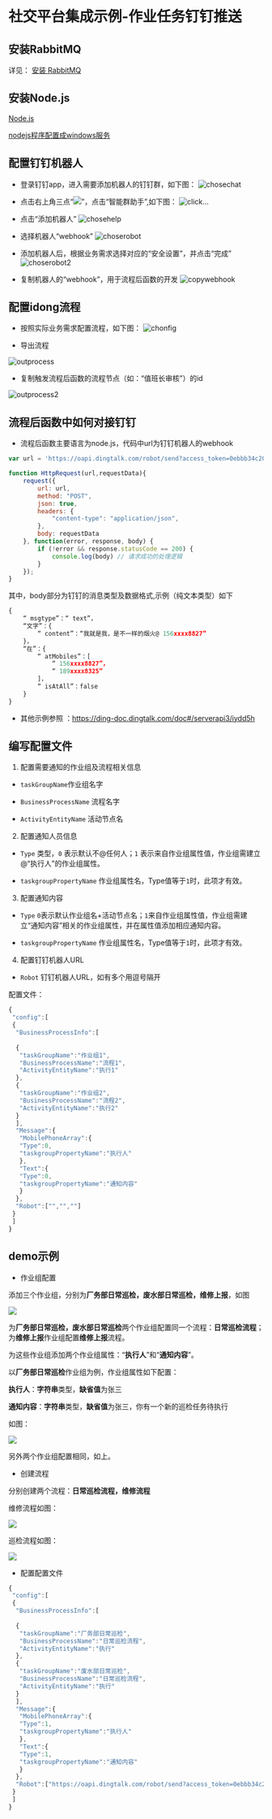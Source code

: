 # 社交平台集成示例-作业任务钉钉推送

## 安装RabbitMQ

详见：
[安装 RabbitMQ](安装/安装RabbitMQ.md)

## 安装Node.js

[Node.js](https://nodejs.org/zh-cn/download/)

[nodejs程序配置成windows服务](系统扩展指南/nodejs程序配置成windows服务.md)

## 配置钉钉机器人
* 登录钉钉app，进入需要添加机器人的钉钉群，如下图：
![chosechat](./images/钉钉对接1.jpg)

* 点击右上角三点“![](./images/钉钉对接0.png)”，点击“智能群助手”,如下图：
![click...](./images/钉钉对接2.jpg)

* 点击“添加机器人”
![chosehelp](./images/钉钉对接3.jpg)

* 选择机器人“webhook”
![choserobot](./images/钉钉对接4.jpg)

* 添加机器人后，根据业务需求选择对应的“安全设置”，并点击“完成”
![choserobot2](./images/钉钉对接5.jpg)

* 复制机器人的“webhook”，用于流程后函数的开发
![copywebhook](./images/钉钉对接6.jpg)

## 配置idong流程

* 按照实际业务需求配置流程，如下图：
![chonfig](./images/钉钉对接7.jpg)

* 导出流程

![outprocess](./images/钉钉对接8.jpg)

* 复制触发流程后函数的流程节点（如：“值班长审核”）的id

![outprocess2](./images/钉钉对接9.jpg)

## 流程后函数中如何对接钉钉

* 流程后函数主要语言为node.js，代码中url为钉钉机器人的webhook

```js
var url = 'https://oapi.dingtalk.com/robot/send?access_token=0ebbb34c209255bb2010f6dafc900dd3d43ee23884c92dd8b9e16ca230a11442';

function HttpRequest(url,requestData){
    request({
        url: url,
        method: "POST",
        json: true,
        headers: {
            "content-type": "application/json",
        },
        body: requestData
    }, function(error, response, body) {
        if (!error && response.statusCode == 200) {
            console.log(body) // 请求成功的处理逻辑
        }
    });
}
```

其中，body部分为钉钉的消息类型及数据格式,示例（纯文本类型）如下

```js
{
    “ msgtype”：“ text”， 
    “文字”：{
        “ content”：“我就是我，是不一样的烟火@ 156xxxx8827”
    }， 
    “在”：{
        “ atMobiles”：[
            “ 156xxxx8827”， 
            “ 189xxxx8325”
        ]， 
        “ isAtAll”：false
    }
}
```
* 其他示例参照                ：https://ding-doc.dingtalk.com/doc#/serverapi3/iydd5h



## 编写配置文件

1. 配置需要通知的作业组及流程相关信息
* `taskGroupName`作业组名字

* `BusinessProcessName` 流程名字

* `ActivityEntityName` 活动节点名

2. 配置通知人员信息

* `Type` 类型，`0` 表示默认不@任何人；`1` 表示来自作业组属性值，作业组需建立@“执行人”的作业组属性。

* `taskgroupPropertyName` 作业组属性名，Type值等于`1`时，此项才有效。

3. 配置通知内容

* `Type`  `0`表示默认作业组名+活动节点名；`1`来自作业组属性值，作业组需建立“通知内容”相关的作业组属性，并在属性值添加相应通知内容。

* `taskgroupPropertyName` 作业组属性名，Type值等于`1`时，此项才有效。

4. 配置钉钉机器人URL

* `Robot` 钉钉机器人URL，如有多个用逗号隔开

配置文件：
```js
{
 "config":[
 {
  "BusinessProcessInfo":[
 
  {
   "taskGroupName":"作业组1",
   "BusinessProcessName":"流程1",
   "ActivityEntityName":"执行1"
  },
  {
   "taskGroupName":"作业组2",
   "BusinessProcessName":"流程2",
   "ActivityEntityName":"执行2"
  }
  ],
  "Message":{
   "MobilePhoneArray":{
   "Type":0,
   "taskgroupPropertyName":"执行人"
   },
   "Text":{
   "Type":0,
   "taskgroupPropertyName":"通知内容"
   }
  },
  "Robot":["","",""]
 }
 ]
}
```
## demo示例

* 作业组配置

添加三个作业组，分别为**厂务部日常巡检，废水部日常巡检，维修上报**，如图

![](./images/作业组.png)

为**厂务部日常巡检，废水部日常巡检**两个作业组配置同一个流程：**日常巡检流程**；为**维修上报**作业组配置**维修上报**流程。

为这些作业组添加两个作业组属性：“**执行人**”和“**通知内容**”。

以**厂务部日常巡检**作业组为例，作业组属性如下配置：

**执行人**：**字符串**类型，**缺省值**为张三

**通知内容**：**字符串**类型，**缺省值**为张三，你有一个新的巡检任务待执行

如图：

![](./images/作业组属性配置.png)

另外两个作业组配置相同，如上。

* 创建流程

分别创建两个流程：**日常巡检流程，维修流程**

维修流程如图：

![](./images/维修流程.png)

巡检流程如图：

![](./images/流程1.png)

* 配置配置文件
```js
{
 "config":[
 {
  "BusinessProcessInfo":[
 
  {
   "taskGroupName":"厂务部日常巡检",
   "BusinessProcessName":"日常巡检流程",
   "ActivityEntityName":"执行"
  },
  {
   "taskGroupName":"废水部日常巡检",
   "BusinessProcessName":"日常巡检流程",
   "ActivityEntityName":"执行"
  }
  ],
  "Message":{
   "MobilePhoneArray":{
   "Type":1,
   "taskgroupPropertyName":"执行人"
   },
   "Text":{
   "Type":1,
   "taskgroupPropertyName":"通知内容"
   }
  },
  "Robot":["https://oapi.dingtalk.com/robot/send?access_token=0ebbb34c209255bb2010f6dafc900dd3d43ee23884c92dd8b9e16ca230a11442"]
 }
 ]
}
```